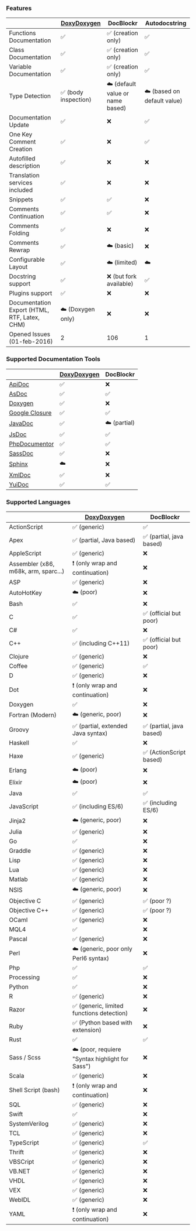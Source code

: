 
### Features

|                                 | [DoxyDoxygen]      | DocBlockr                          | Autodocstring
| ------------------------------- | ------------------ | ------------------                 | ------------------
| Functions Documentation         | :white_check_mark: | :white_check_mark: (creation only) | :white_check_mark:
| Class Documentation             | :white_check_mark: | :white_check_mark: (creation only) | :white_check_mark:
| Variable Documentation          | :white_check_mark: | :white_check_mark: (creation only) | :white_check_mark:
| Type Detection                  | :white_check_mark: (body inspection) | :cloud: (default value or name based) | :cloud: (based on default value)
| Documentation Update            | :white_check_mark: | :x:                                | :white_check_mark:
| One Key Comment Creation        | :white_check_mark: | :x:                                | :white_check_mark:
| Autofilled description          | :white_check_mark: | :x:                                | :x:
| Translation services included   | :white_check_mark: | :x:                                | :x:
| Snippets                        | :white_check_mark: | :white_check_mark:                 | :x:
| Comments Continuation           | :white_check_mark: | :white_check_mark:                 | :x:
| Comments Folding                | :white_check_mark: | :x:                                | :x:
| Comments Rewrap                 | :white_check_mark: | :cloud: (basic)                    | :x:
| Configurable Layout             | :white_check_mark: | :cloud: (limited)                  | :cloud:
| Docstring support               | :white_check_mark: | :x: (but fork available)           | :white_check_mark:
| Plugins support                 | :white_check_mark: | :x:                                | :x:
| Documentation Export (HTML, RTF, Latex, CHM) | :cloud: (Doxygen only) | :x:                                | :x:
| Opened Issues (01-feb-2016)     | 2                  | 106                                | 1


### Supported Documentation Tools

|                    | [DoxyDoxygen]      | DocBlockr
| ------------------ | ------------------ | ------------------
| [ApiDoc]           | :white_check_mark: | :x:
| [AsDoc]            | :white_check_mark: | :white_check_mark:
| [Doxygen]          | :white_check_mark: | :x:
| [Google Closure]   | :white_check_mark: | :white_check_mark:
| [JavaDoc]          | :white_check_mark: | :cloud: (partial)
| [JsDoc]            | :white_check_mark: | :white_check_mark:
| [PhpDocumentor]    | :white_check_mark: | :white_check_mark:
| [SassDoc]          | :white_check_mark: | :x:
| [Sphinx]           | :cloud:            | :x:
| [XmlDoc]           | :white_check_mark: | :x:
| [YuiDoc]           | :white_check_mark: | :white_check_mark:


### Supported Languages

|                    | [DoxyDoxygen]                   | DocBlockr
| ------------------ | ------------------              | ------------------
| ActionScript       | :white_check_mark: (generic)    | :white_check_mark:
| Apex               | :white_check_mark: (partial, Java based) | :white_check_mark: (partial, java based)
| AppleScript        | :white_check_mark: (generic)    | :x:
| Assembler (x86, m68k, arm, sparc...) | :heavy_exclamation_mark: (only wrap and continuation) | :x:
| ASP                | :white_check_mark: (generic)    | :x:
| AutoHotKey         | :cloud: (poor)                  | :x:
| Bash               | :white_check_mark:              | :x:
| C                  | :white_check_mark:              | :white_check_mark: (official but poor)
| C#                 | :white_check_mark:              | :x:
| C++                | :white_check_mark: (including C++11) | :white_check_mark: (official but poor)
| Clojure            | :white_check_mark: (generic)    | :x:
| Coffee             | :white_check_mark: (generic)    | :white_check_mark:
| D                  | :white_check_mark: (generic)    | :x:
| Dot                | :heavy_exclamation_mark: (only wrap and continuation)  | :x:
| Doxygen            | :white_check_mark:              | :x:
| Fortran (Modern)   | :cloud: (generic, poor)         | :x:
| Groovy             | :white_check_mark: (partial, extended Java syntax) | :white_check_mark: (partial, java based)
| Haskell            | :white_check_mark:              | :x:
| Haxe               | :white_check_mark: (generic)    | :white_check_mark: (ActionScript based)
| Erlang             | :cloud: (poor)                  | :x:
| Elixir             | :cloud: (poor)                  | :x:
| Java               | :white_check_mark:              | :white_check_mark:
| JavaScript         | :white_check_mark: (including ES/6) | :white_check_mark: (including ES/6)
| Jinja2             | :cloud: (generic, poor)         | :x:
| Julia              | :white_check_mark: (generic)    | :x:
| Go                 | :white_check_mark:              | :x:
| Graddle            | :white_check_mark: (generic)    | :x:
| Lisp               | :white_check_mark: (generic)    | :x:
| Lua                | :white_check_mark: (generic)    | :x:
| Matlab             | :white_check_mark: (generic)    | :x:
| NSIS               | :cloud: (generic, poor)         | :x:
| Objective C        | :white_check_mark: (generic)    | :white_check_mark: (poor ?)
| Objective C++      | :white_check_mark: (generic)    | :white_check_mark: (poor ?)
| OCaml              | :white_check_mark: (generic)    | :x:
| MQL4               | :white_check_mark:              | :x:
| Pascal             | :white_check_mark: (generic)    | :x:
| Perl               | :cloud: (generic, poor only Perl6 syntax) | :x:
| Php                | :white_check_mark:              | :white_check_mark:
| Processing         | :white_check_mark:              | :x:
| Python             | :white_check_mark:              | :x:
| R                  | :white_check_mark: (generic)    | :x:
| Razor              | :white_check_mark: (generic, limited functions detection)    | :x:
| Ruby               | :white_check_mark: (Python based with extension) | :x:
| Rust               | :white_check_mark:              | :white_check_mark:
| Sass / Scss        | :cloud: (poor, requiere "Syntax highlight for Sass")         | :x:
| Scala              | :white_check_mark: (generic)    | :x:
| Shell Script (bash)| :heavy_exclamation_mark: (only wrap and continuation) | :x:
| SQL                | :white_check_mark: (generic)    | :x:
| Swift              | :white_check_mark:              | :x:
| SystemVerilog      | :white_check_mark: (generic)    | :x:
| TCL                | :white_check_mark: (generic)    | :x:
| TypeScript         | :white_check_mark: (generic)    | :white_check_mark:
| Thrift             | :white_check_mark: (generic)    | :x:
| VBSCript           | :white_check_mark: (generic)    | :x:
| VB.NET             | :white_check_mark: (generic)    | :x:
| VHDL               | :white_check_mark: (generic)    | :x:
| VEX                | :white_check_mark: (generic)    | :x:
| WebIDL             | :white_check_mark: (generic)    | :x:
| YAML               | :heavy_exclamation_mark: (only wrap and continuation) | :x:

[only wrap and continuation]: # "Handle only comment wrap and comment continuation"
[generic]: # "Generic Parser"
[poor]: # "Parser have some restrictions"

[ApiDoc]: http://apidocjs.com/
[AsDoc]: http://help.adobe.com/en_US/flex/using/WSd0ded3821e0d52fe1e63e3d11c2f44bb7b-7fe7.html
[DoxyDoxygen]: https://github.com/20Tauri/DoxyDoxygen
[Doxygen]: http://www.stack.nl/~dimitri/doxygen/
[Google Closure]: https://developers.google.com/closure/compiler/
[JavaDoc]: http://docs.oracle.com/javase/7/docs/technotes/tools/windows/javadoc.html
[JsDoc]: http://usejsdoc.org
[PhpDocumentor]: http://www.phpdoc.org/docs/latest/index.html
[SassDoc]: http://sassdoc.com/
[Sphinx]: http://sphinx-doc.org/
[XmlDoc]: http://www.ecma-international.org/publications/standards/Ecma-334.htm
[YuiDoc]: http://yui.github.io/yuidoc
